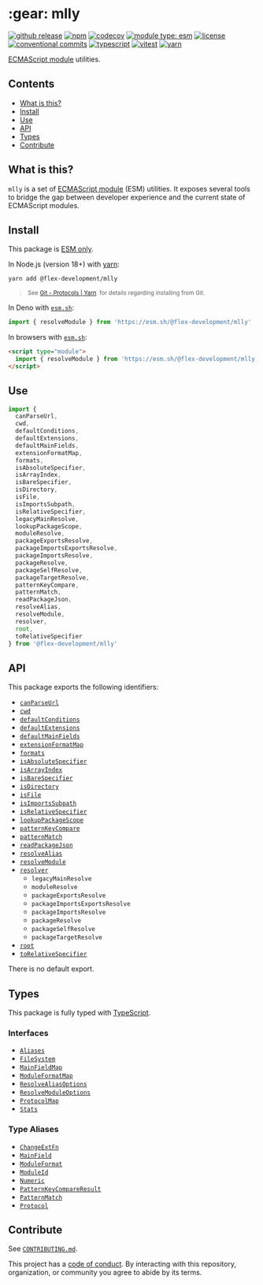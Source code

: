 # \:gear: mlly

[![github release](https://img.shields.io/github/v/release/flex-development/mlly.svg?include_prereleases\&sort=semver)](https://github.com/flex-development/mlly/releases/latest)
[![npm](https://img.shields.io/npm/v/@flex-development/mlly.svg)](https://npmjs.com/package/@flex-development/mlly)
[![codecov](https://codecov.io/gh/flex-development/mlly/graph/badge.svg?token=36NUNRH6FW)](https://codecov.io/gh/flex-development/mlly)
[![module type: esm](https://img.shields.io/badge/module%20type-esm-brightgreen)](https://github.com/voxpelli/badges-cjs-esm)
[![license](https://img.shields.io/github/license/flex-development/mlly.svg)](LICENSE.md)
[![conventional commits](https://img.shields.io/badge/-conventional%20commits-fe5196?logo=conventional-commits\&logoColor=ffffff)](https://conventionalcommits.org)
[![typescript](https://img.shields.io/badge/-typescript-3178c6?logo=typescript\&logoColor=ffffff)](https://typescriptlang.org)
[![vitest](https://img.shields.io/badge/-vitest-6e9f18?style=flat\&logo=vitest\&logoColor=ffffff)](https://vitest.dev)
[![yarn](https://img.shields.io/badge/-yarn-2c8ebb?style=flat\&logo=yarn\&logoColor=ffffff)](https://yarnpkg.com)

[ECMAScript module][node-esm] utilities.

## Contents

- [What is this?](#what-is-this)
- [Install](#install)
- [Use](#use)
- [API](#api)
- [Types](#types)
- [Contribute](#contribute)

## What is this?

`mlly` is a set of [ECMAScript module][node-esm] (ESM) utilities. It exposes several tools to bridge the gap between
developer experience and the current state of ECMAScript modules.

## Install

This package is [ESM only][esm].

In Node.js (version 18+) with [yarn][]:

```sh
yarn add @flex-development/mlly
```

<blockquote>
  <small>
    See <a href='https://yarnpkg.com/protocol/git'>Git - Protocols | Yarn</a>
    &nbsp;for details regarding installing from Git.
  </small>
</blockquote>

In Deno with [`esm.sh`][esmsh]:

```ts
import { resolveModule } from 'https://esm.sh/@flex-development/mlly'
```

In browsers with [`esm.sh`][esmsh]:

```html
<script type="module">
  import { resolveModule } from 'https://esm.sh/@flex-development/mlly'
</script>
```

## Use

```js
import {
  canParseUrl,
  cwd,
  defaultConditions,
  defaultExtensions,
  defaultMainFields,
  extensionFormatMap,
  formats,
  isAbsoluteSpecifier,
  isArrayIndex,
  isBareSpecifier,
  isDirectory,
  isFile,
  isImportsSubpath,
  isRelativeSpecifier,
  legacyMainResolve,
  lookupPackageScope,
  moduleResolve,
  packageExportsResolve,
  packageImportsExportsResolve,
  packageImportsResolve,
  packageResolve,
  packageSelfResolve,
  packageTargetResolve,
  patternKeyCompare,
  patternMatch,
  readPackageJson,
  resolveAlias,
  resolveModule,
  resolver,
  root,
  toRelativeSpecifier
} from '@flex-development/mlly'
```

## API

This package exports the following identifiers:

- [`canParseUrl`](./src/lib/can-parse-url.mts)
- [`cwd`](./src/lib/cwd.mts)
- [`defaultConditions`](./src/lib/default-conditions.mts)
- [`defaultExtensions`](./src/lib/default-extensions.mts)
- [`defaultMainFields`](./src/lib/default-main-fields.mts)
- [`extensionFormatMap`](./src/lib/extension-format-map.mts)
- [`formats`](./src/lib/formats.mts)
- [`isAbsoluteSpecifier`](./src/lib/is-absolute-specifier.mts)
- [`isArrayIndex`](./src/lib/is-array-index.mts)
- [`isBareSpecifier`](./src/lib/is-bare-specifier.mts)
- [`isDirectory`](./src/lib/is-directory.mts)
- [`isFile`](./src/lib/is-file.mts)
- [`isImportsSubpath`](./src/lib/is-imports-subpath.mts)
- [`isRelativeSpecifier`](./src/lib/is-relative-specifier.mts)
- [`lookupPackageScope`](./src/lib/lookup-package-scope.mts)
- [`patternKeyCompare`](./src/lib/pattern-key-compare.mts)
- [`patternMatch`](./src/lib/pattern-match.mts)
- [`readPackageJson`](./src/lib/read-package-json.mts)
- [`resolveAlias`](./src/lib/resolve-alias.mts)
- [`resolveModule`](./src/lib/resolve-module.mts)
- [`resolver`](./src/lib/resolver.mts)
  - `legacyMainResolve`
  - `moduleResolve`
  - `packageExportsResolve`
  - `packageImportsExportsResolve`
  - `packageImportsResolve`
  - `packageResolve`
  - `packageSelfResolve`
  - `packageTargetResolve`
- [`root`](./src/lib/root.mts)
- [`toRelativeSpecifier`](./src/lib/to-relative-specifier.mts)

There is no default export.

## Types

This package is fully typed with [TypeScript][].

### Interfaces

- [`Aliases`](src/interfaces/aliases.mts)
- [`FileSystem`](src/interfaces/file-system.mts)
- [`MainFieldMap`](src/interfaces/main-field-map.mts)
- [`ModuleFormatMap`](src/interfaces/module-format-map.mts)
- [`ResolveAliasOptions`](src/interfaces/options-resolve-alias.mts)
- [`ResolveModuleOptions`](src/interfaces/options-resolve-module.mts)
- [`ProtocolMap`](src/interfaces/protocol-map.mts)
- [`Stats`](src/interfaces/stats.mts)

### Type Aliases

- [`ChangeExtFn`](src/types/change-ext-fn.mts)
- [`MainField`](src/types/main-field.mts)
- [`ModuleFormat`](src/types/module-format.mts)
- [`ModuleId`](src/types/module-id.mts)
- [`Numeric`](src/types/numeric.mts)
- [`PatternKeyCompareResult`](src/types/pattern-key-compare-result.mts)
- [`PatternMatch`](src/types/pattern-match.mts)
- [`Protocol`](src/types/protocol.mts)

## Contribute

See [`CONTRIBUTING.md`](CONTRIBUTING.md).

This project has a [code of conduct](./CODE_OF_CONDUCT.md). By interacting with this repository, organization, or
community you agree to abide by its terms.

[esm]: https://gist.github.com/sindresorhus/a39789f98801d908bbc7ff3ecc99d99c

[esmsh]: https://esm.sh

[node-esm]: https://nodejs.org/api/esm.html

[typescript]: https://www.typescriptlang.org

[yarn]: https://yarnpkg.com
